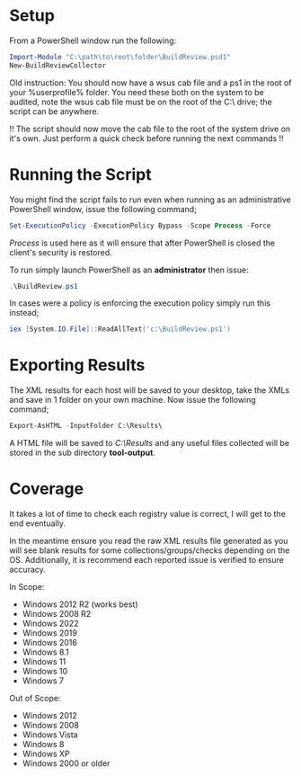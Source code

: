 # Setup
From a PowerShell window run the following:
```PowerShell
Import-Module "C:\path\to\root\folder\BuildReview.psd1"
New-BuildReviewCollector
```
Old instruction:
You should now have a wsus cab file and a ps1 in the root of your %userprofile% folder. You need these both on the system to be audited, note the wsus cab file must be on the root of the C:\ drive; the script can be anywhere.

!! The script should now move the cab file to the root of the system drive on it's own. Just perform a quick check before running the next commands !!

# Running the Script
You might find the script fails to run even when running as an administrative PowerShell window, issue the following command;
```PowerShell
Set-ExecutionPolicy -ExecutionPolicy Bypass -Scope Process -Force
```
*Process* is used here as it will ensure that after PowerShell is closed the client's security is restored.

To run simply launch PowerShell as an **administrator** then issue:
```PowerShell
.\BuildReview.ps1
```

In cases were a policy is enforcing the execution policy simply run this instead;
```PowerShell
iex [System.IO.File]::ReadAllText('c:\BuildReview.ps1')
```

# Exporting Results
The XML results for each host will be saved to your desktop, take the XMLs and save in 1 folder on your own machine. Now issue the following command;
```PowerShell
Export-AsHTML -InputFolder C:\Results\
```
A HTML file will be saved to *C:\Results* and any useful files collected will be stored in the sub directory **tool-output**.

# Coverage
It takes a lot of time to check each registry value is correct, I will get to the end eventually.

In the meantime ensure you read the raw XML results file generated as you will see blank results for some collections/groups/checks depending on the OS. Additionally, it is recommend each reported issue is verified to ensure accuracy.

In Scope:
* Windows 2012 R2 (works best)
* Windows 2008 R2
* Windows 2022
* Windows 2019
* Windows 2016
* Windows 8.1
* Windows 11
* Windows 10
* Windows 7

Out of Scope:
* Windows 2012
* Windows 2008
* Windows Vista
* Windows 8
* Windows XP
* Windows 2000 or older
